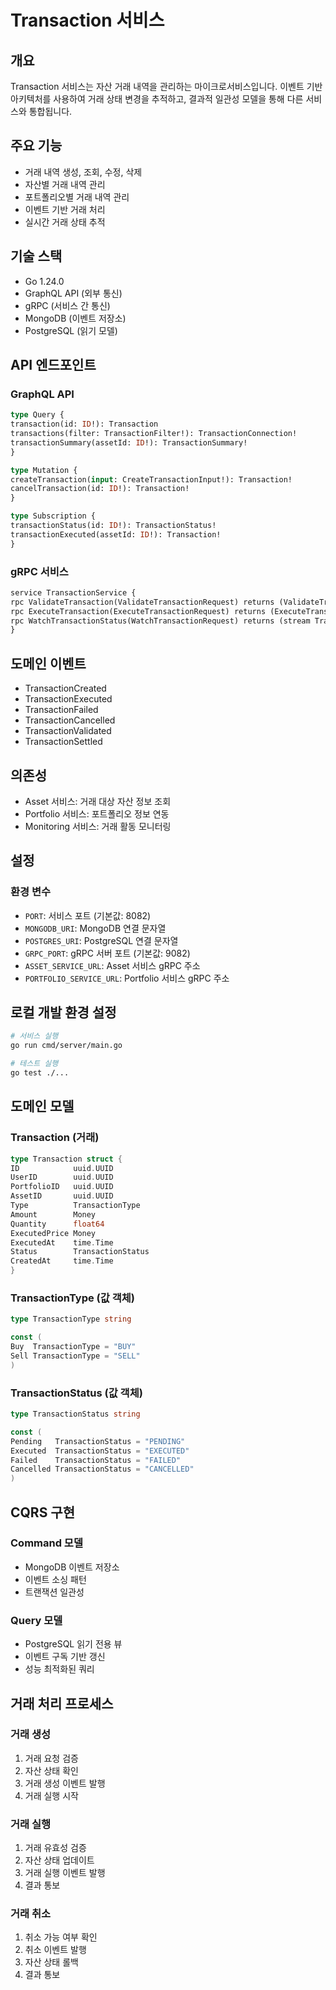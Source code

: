 # Transaction 서비스

## 개요
Transaction 서비스는 자산 거래 내역을 관리하는 마이크로서비스입니다. 이벤트 기반 아키텍처를 사용하여 거래 상태 변경을 추적하고, 결과적 일관성 모델을 통해 다른 서비스와 통합됩니다.

## 주요 기능
- 거래 내역 생성, 조회, 수정, 삭제
- 자산별 거래 내역 관리
- 포트폴리오별 거래 내역 관리
- 이벤트 기반 거래 처리
- 실시간 거래 상태 추적

## 기술 스택
- Go 1.24.0
- GraphQL API (외부 통신)
- gRPC (서비스 간 통신)
- MongoDB (이벤트 저장소)
- PostgreSQL (읽기 모델)

## API 엔드포인트

### GraphQL API
```graphql
type Query {
transaction(id: ID!): Transaction
transactions(filter: TransactionFilter!): TransactionConnection!
transactionSummary(assetId: ID!): TransactionSummary!
}

type Mutation {
createTransaction(input: CreateTransactionInput!): Transaction!
cancelTransaction(id: ID!): Transaction!
}

type Subscription {
transactionStatus(id: ID!): TransactionStatus!
transactionExecuted(assetId: ID!): Transaction!
}
```

### gRPC 서비스
```protobuf
service TransactionService {
rpc ValidateTransaction(ValidateTransactionRequest) returns (ValidateTransactionResponse);
rpc ExecuteTransaction(ExecuteTransactionRequest) returns (ExecuteTransactionResponse);
rpc WatchTransactionStatus(WatchTransactionRequest) returns (stream TransactionEvent);
}
```

## 도메인 이벤트
- TransactionCreated
- TransactionExecuted
- TransactionFailed
- TransactionCancelled
- TransactionValidated
- TransactionSettled

## 의존성
- Asset 서비스: 거래 대상 자산 정보 조회
- Portfolio 서비스: 포트폴리오 정보 연동
- Monitoring 서비스: 거래 활동 모니터링

## 설정
### 환경 변수
- `PORT`: 서비스 포트 (기본값: 8082)
- `MONGODB_URI`: MongoDB 연결 문자열
- `POSTGRES_URI`: PostgreSQL 연결 문자열
- `GRPC_PORT`: gRPC 서버 포트 (기본값: 9082)
- `ASSET_SERVICE_URL`: Asset 서비스 gRPC 주소
- `PORTFOLIO_SERVICE_URL`: Portfolio 서비스 gRPC 주소

## 로컬 개발 환경 설정
```bash
# 서비스 실행
go run cmd/server/main.go

# 테스트 실행
go test ./...
```

## 도메인 모델

### Transaction (거래)
```go
type Transaction struct {
ID            uuid.UUID
UserID        uuid.UUID
PortfolioID   uuid.UUID
AssetID       uuid.UUID
Type          TransactionType
Amount        Money
Quantity      float64
ExecutedPrice Money
ExecutedAt    time.Time
Status        TransactionStatus
CreatedAt     time.Time
}
```

### TransactionType (값 객체)
```go
type TransactionType string

const (
Buy  TransactionType = "BUY"
Sell TransactionType = "SELL"
)
```

### TransactionStatus (값 객체)
```go
type TransactionStatus string

const (
Pending   TransactionStatus = "PENDING"
Executed  TransactionStatus = "EXECUTED"
Failed    TransactionStatus = "FAILED"
Cancelled TransactionStatus = "CANCELLED"
)
```

## CQRS 구현

### Command 모델
- MongoDB 이벤트 저장소
- 이벤트 소싱 패턴
- 트랜잭션 일관성

### Query 모델
- PostgreSQL 읽기 전용 뷰
- 이벤트 구독 기반 갱신
- 성능 최적화된 쿼리

## 거래 처리 프로세스

### 거래 생성
1. 거래 요청 검증
2. 자산 상태 확인
3. 거래 생성 이벤트 발행
4. 거래 실행 시작

### 거래 실행
1. 거래 유효성 검증
2. 자산 상태 업데이트
3. 거래 실행 이벤트 발행
4. 결과 통보

### 거래 취소
1. 취소 가능 여부 확인
2. 취소 이벤트 발행
3. 자산 상태 롤백
4. 결과 통보 